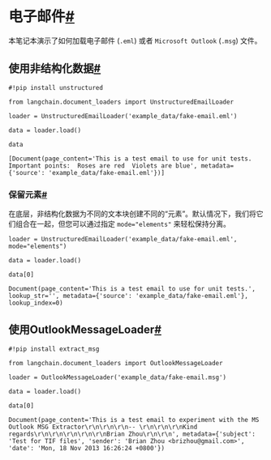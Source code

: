 

电子邮件[#](#email "跳转到此标题的永久链接")
=============================

本笔记本演示了如何加载电子邮件 (`.eml`) 或者 `Microsoft Outlook` (`.msg`) 文件。

使用非结构化数据[#](#using-unstructured "跳转到此标题的永久链接")
----------------------------------------------

```
#!pip install unstructured

```

```
from langchain.document_loaders import UnstructuredEmailLoader

```

```
loader = UnstructuredEmailLoader('example_data/fake-email.eml')

```

```
data = loader.load()

```

```
data

```

```
[Document(page_content='This is a test email to use for unit tests.  Important points:  Roses are red  Violets are blue', metadata={'source': 'example_data/fake-email.eml'})]

```

### 保留元素[#](#retain-elements "跳转到此标题的永久链接")

在底层，非结构化数据为不同的文本块创建不同的“元素”。默认情况下，我们将它们组合在一起，但您可以通过指定 `mode="elements"` 来轻松保持分离。

```
loader = UnstructuredEmailLoader('example_data/fake-email.eml', mode="elements")

```

```
data = loader.load()

```

```
data[0]

```

```
Document(page_content='This is a test email to use for unit tests.', lookup_str='', metadata={'source': 'example_data/fake-email.eml'}, lookup_index=0)

```

使用OutlookMessageLoader[#](#using-outlookmessageloader "跳转到此标题的永久链接")
--------------------------------------------------------------------

```
#!pip install extract_msg

```

```
from langchain.document_loaders import OutlookMessageLoader

```

```
loader = OutlookMessageLoader('example_data/fake-email.msg')

```

```
data = loader.load()

```

```
data[0]

```

```
Document(page_content='This is a test email to experiment with the MS Outlook MSG Extractor\r\n\r\n\r\n-- \r\n\r\n\r\nKind regards\r\n\r\n\r\n\r\n\r\nBrian Zhou\r\n\r\n', metadata={'subject': 'Test for TIF files', 'sender': 'Brian Zhou <brizhou@gmail.com>', 'date': 'Mon, 18 Nov 2013 16:26:24 +0800'})

```

